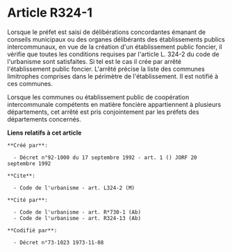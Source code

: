 # Article R324-1

Lorsque le préfet est saisi de délibérations concordantes émanant de conseils municipaux ou des organes délibérants des
établissements publics intercommunaux, en vue de la création d'un établissement public foncier, il vérifie que toutes les
conditions requises par l'article L. 324-2 du code de l'urbanisme sont satisfaites. Si tel est le cas il crée par arrêté
l'établissement public foncier. L'arrêté précise la liste des communes limitrophes comprises dans le périmètre de
l'établissement. Il est notifié à ces communes.

Lorsque les communes ou établissement public de coopération intercommunale compétents en matière foncière appartiennent à
plusieurs départements, cet arrêté est pris conjointement par les préfets des départements concernés.

**Liens relatifs à cet article**

	**Créé par**:

	  - Décret n°92-1000 du 17 septembre 1992 - art. 1 () JORF 20 septembre 1992

	**Cite**:

	  - Code de l'urbanisme - art. L324-2 (M)

	**Cité par**:

	  - Code de l'urbanisme - art. R*730-1 (Ab)
	  - Code de l'urbanisme - art. R324-13 (Ab)

	**Codifié par**:

	  - Décret n°73-1023 1973-11-08
